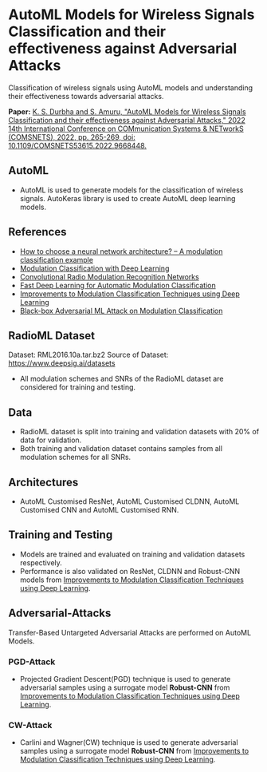# AutoML Models for Wireless Signals Classification and their effectiveness against Adversarial Attacks
Classification of wireless signals using AutoML models and understanding their effectiveness towards adversarial attacks.

**Paper:** [K. S. Durbha and S. Amuru, "AutoML Models for Wireless Signals Classification and their effectiveness against Adversarial Attacks," 2022 14th International Conference on COMmunication Systems & NETworkS (COMSNETS), 2022, pp. 265-269, doi: 10.1109/COMSNETS53615.2022.9668448.](https://ieeexplore.ieee.org/document/9668448)

## AutoML
- AutoML is used to generate models for the classification of wireless signals. AutoKeras library is used to create AutoML deep learning models.

## References
- [How to choose a neural network architecture? – A modulation classification example](https://ieeexplore.ieee.org/document/9221167)
- [Modulation Classification with Deep Learning](https://in.mathworks.com/help/deeplearning/ug/modulation-classification-with-deep-learning.html)
- [Convolutional Radio Modulation Recognition Networks](https://arxiv.org/pdf/1602.04105.pdf)
- [Fast Deep Learning for Automatic Modulation Classification](https://arxiv.org/pdf/1901.05850.pdf)
- [Improvements to Modulation Classification Techniques using Deep Learning](http://noiselab.ucsd.edu/ECE228/projects/Report/76Report.pdf)
- [Black-box Adversarial ML Attack on Modulation Classification](https://arxiv.org/pdf/1908.00635.pdf)

## RadioML Dataset
Dataset: RML2016.10a.tar.bz2
Source of Dataset: https://www.deepsig.ai/datasets
- All modulation schemes and SNRs of the RadioML dataset are considered for training and testing.

## Data
- RadioML dataset is split into training and validation datasets with 20% of data for validation.
- Both training and validation dataset contains samples from all modulation schemes for all SNRs.

## Architectures
- AutoML Customised ResNet, AutoML Customised CLDNN, AutoML Customised CNN and AutoML Customised RNN.

## Training and Testing
- Models are trained and evaluated on training and validation datasets respectively.
- Performance is also validated on ResNet, CLDNN and Robust-CNN models from [Improvements to Modulation Classification Techniques using Deep Learning](http://noiselab.ucsd.edu/ECE228/projects/Report/76Report.pdf).

## Adversarial-Attacks
Transfer-Based Untargeted Adversarial Attacks are performed on AutoML Models.
### PGD-Attack
- Projected Gradient Descent(PGD) technique is used to generate adversarial samples using a surrogate model **Robust-CNN** from [Improvements to Modulation Classification Techniques using Deep Learning](http://noiselab.ucsd.edu/ECE228/projects/Report/76Report.pdf).

### CW-Attack
- Carlini and Wagner(CW) technique is used to generate adversarial samples using a surrogate model **Robust-CNN** from [Improvements to Modulation Classification Techniques using Deep Learning](http://noiselab.ucsd.edu/ECE228/projects/Report/76Report.pdf).
